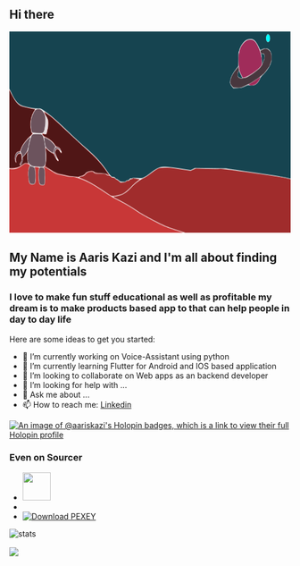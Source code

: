 ## Hi there

<img src = https://github.com/Aaris-Kazi/Aaris-Kazi/blob/master/banner_new.PNG width = 1080 height = 360>

## My Name is Aaris Kazi and I'm all about finding my potentials
### I love to make fun stuff educational as well as profitable my dream is to make products based app to that can help people in day to day life

Here are some ideas to get you started:

- 🔭 I’m currently working on Voice-Assistant using python
- 🌱 I’m currently learning Flutter for Android and IOS based application
- 👯 I’m looking to collaborate on Web apps as an backend developer
- 🤔 I’m looking for help with ...
- 💬 Ask me about ...
- 📫 How to reach me: [Linkedin](https://in.linkedin.com/in/aaris-kazi?trk=profile-badge)
<!-- - <div data-iframe-width="150" data-iframe-height="270" data-share-badge-id="9a51266f-6133-40dd-b8e9-618508f4326f" data-share-badge-host="https://www.credly.com"></div><script type="text/javascript" async src="//cdn.credly.com/assets/utilities/embed.js"></script> -->

[![An image of @aariskazi's Holopin badges, which is a link to view their full Holopin profile](https://holopin.me/aariskazi)](https://holopin.io/@aariskazi)
### Even on Sourcer
- <a href="https://sourcerer.io/aaris-kazi"><img src="https://avatars3.githubusercontent.com/u/40735215?v=4" height="50px" width="50px" alt=""/></a>
- <a href="https://sourcerer.io/aaris-kazi"><img src="https://img.shields.io/badge/Python-56%20commits-orange.svg" alt=""></a>
- <a href="https://sourceforge.net/projects/pexey/files/latest/download"><img alt="Download PEXEY" src="https://img.shields.io/sourceforge/dt/pexey.svg" ></a>

![stats](https://github-readme-stats.vercel.app/api?username=Aaris-Kazi&&show_icons=true&title_color=ffffff&icon_color=bb2acf&text_color=daf7dc&bg_color=151515)

<img align="center" src="https://github-readme-stats.vercel.app/api/top-langs/?username=Aaris-Kazi&theme=dark&hide_langs_below=1" />

